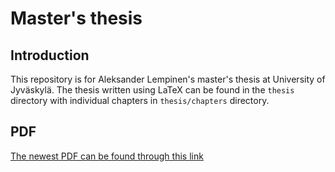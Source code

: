 # Master's thesis

## Introduction

This repository is for Aleksander Lempinen's master's thesis at University of Jyväskylä. The thesis written using LaTeX can be found in the ```thesis``` directory with individual chapters in ```thesis/chapters``` directory.

## PDF

[The newest PDF can be found through this link](thesis/gradu2.pdf)

